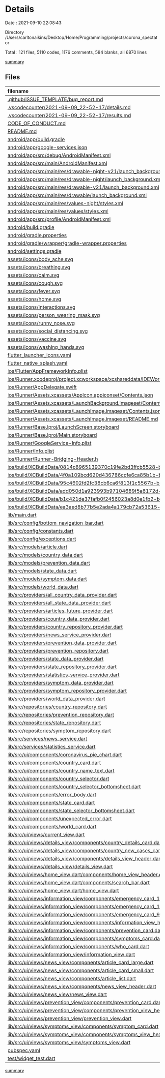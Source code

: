 # Details

Date : 2021-09-10 22:08:43

Directory /Users/carltonaikins/Desktop/Home/Programming/projects/corona_spectator

Total : 121 files,  5110 codes, 1176 comments, 584 blanks, all 6870 lines

[summary](results.md)

## Files
| filename | language | code | comment | blank | total |
| :--- | :--- | ---: | ---: | ---: | ---: |
| [.github/ISSUE_TEMPLATE/bug_report.md](/.github/ISSUE_TEMPLATE/bug_report.md) | Markdown | 30 | 0 | 9 | 39 |
| [.vscodecounter/2021-09-09_22-52-17/details.md](/.vscodecounter/2021-09-09_22-52-17/details.md) | Markdown | 101 | 0 | 6 | 107 |
| [.vscodecounter/2021-09-09_22-52-17/results.md](/.vscodecounter/2021-09-09_22-52-17/results.md) | Markdown | 75 | 0 | 7 | 82 |
| [CODE_OF_CONDUCT.md](/CODE_OF_CONDUCT.md) | Markdown | 93 | 0 | 36 | 129 |
| [README.md](/README.md) | Markdown | 112 | 0 | 26 | 138 |
| [android/app/build.gradle](/android/app/build.gradle) | Groovy | 49 | 3 | 11 | 63 |
| [android/app/google-services.json](/android/app/google-services.json) | JSON | 46 | 0 | 0 | 46 |
| [android/app/src/debug/AndroidManifest.xml](/android/app/src/debug/AndroidManifest.xml) | XML | 3 | 3 | 1 | 7 |
| [android/app/src/main/AndroidManifest.xml](/android/app/src/main/AndroidManifest.xml) | XML | 23 | 11 | 1 | 35 |
| [android/app/src/main/res/drawable-night-v21/launch_background.xml](/android/app/src/main/res/drawable-night-v21/launch_background.xml) | XML | 6 | 0 | 0 | 6 |
| [android/app/src/main/res/drawable-night/launch_background.xml](/android/app/src/main/res/drawable-night/launch_background.xml) | XML | 6 | 0 | 0 | 6 |
| [android/app/src/main/res/drawable-v21/launch_background.xml](/android/app/src/main/res/drawable-v21/launch_background.xml) | XML | 6 | 0 | 0 | 6 |
| [android/app/src/main/res/drawable/launch_background.xml](/android/app/src/main/res/drawable/launch_background.xml) | XML | 6 | 0 | 0 | 6 |
| [android/app/src/main/res/values-night/styles.xml](/android/app/src/main/res/values-night/styles.xml) | XML | 10 | 9 | 0 | 19 |
| [android/app/src/main/res/values/styles.xml](/android/app/src/main/res/values/styles.xml) | XML | 10 | 9 | 0 | 19 |
| [android/app/src/profile/AndroidManifest.xml](/android/app/src/profile/AndroidManifest.xml) | XML | 3 | 3 | 1 | 7 |
| [android/build.gradle](/android/build.gradle) | Groovy | 26 | 0 | 5 | 31 |
| [android/gradle.properties](/android/gradle.properties) | Properties | 3 | 0 | 1 | 4 |
| [android/gradle/wrapper/gradle-wrapper.properties](/android/gradle/wrapper/gradle-wrapper.properties) | Properties | 5 | 1 | 1 | 7 |
| [android/settings.gradle](/android/settings.gradle) | Groovy | 8 | 0 | 4 | 12 |
| [assets/icons/body_ache.svg](/assets/icons/body_ache.svg) | XML | 1 | 0 | 0 | 1 |
| [assets/icons/breathing.svg](/assets/icons/breathing.svg) | XML | 1 | 0 | 0 | 1 |
| [assets/icons/calm.svg](/assets/icons/calm.svg) | XML | 1 | 0 | 0 | 1 |
| [assets/icons/cough.svg](/assets/icons/cough.svg) | XML | 1 | 0 | 0 | 1 |
| [assets/icons/fever.svg](/assets/icons/fever.svg) | XML | 1 | 0 | 0 | 1 |
| [assets/icons/home.svg](/assets/icons/home.svg) | XML | 1 | 0 | 0 | 1 |
| [assets/icons/interactions.svg](/assets/icons/interactions.svg) | XML | 1 | 0 | 0 | 1 |
| [assets/icons/person_wearing_mask.svg](/assets/icons/person_wearing_mask.svg) | XML | 1 | 0 | 0 | 1 |
| [assets/icons/runny_nose.svg](/assets/icons/runny_nose.svg) | XML | 1 | 0 | 0 | 1 |
| [assets/icons/social_distancing.svg](/assets/icons/social_distancing.svg) | XML | 1 | 0 | 0 | 1 |
| [assets/icons/vaccine.svg](/assets/icons/vaccine.svg) | XML | 1 | 0 | 0 | 1 |
| [assets/icons/washing_hands.svg](/assets/icons/washing_hands.svg) | XML | 1 | 0 | 0 | 1 |
| [flutter_launcher_icons.yaml](/flutter_launcher_icons.yaml) | YAML | 4 | 0 | 1 | 5 |
| [flutter_native_splash.yaml](/flutter_native_splash.yaml) | YAML | 3 | 0 | 1 | 4 |
| [ios/Flutter/AppFrameworkInfo.plist](/ios/Flutter/AppFrameworkInfo.plist) | XML | 26 | 0 | 1 | 27 |
| [ios/Runner.xcodeproj/project.xcworkspace/xcshareddata/IDEWorkspaceChecks.plist](/ios/Runner.xcodeproj/project.xcworkspace/xcshareddata/IDEWorkspaceChecks.plist) | XML | 8 | 0 | 1 | 9 |
| [ios/Runner/AppDelegate.swift](/ios/Runner/AppDelegate.swift) | Swift | 12 | 0 | 2 | 14 |
| [ios/Runner/Assets.xcassets/AppIcon.appiconset/Contents.json](/ios/Runner/Assets.xcassets/AppIcon.appiconset/Contents.json) | JSON | 122 | 0 | 1 | 123 |
| [ios/Runner/Assets.xcassets/LaunchBackground.imageset/Contents.json](/ios/Runner/Assets.xcassets/LaunchBackground.imageset/Contents.json) | JSON | 52 | 0 | 1 | 53 |
| [ios/Runner/Assets.xcassets/LaunchImage.imageset/Contents.json](/ios/Runner/Assets.xcassets/LaunchImage.imageset/Contents.json) | JSON | 23 | 0 | 1 | 24 |
| [ios/Runner/Assets.xcassets/LaunchImage.imageset/README.md](/ios/Runner/Assets.xcassets/LaunchImage.imageset/README.md) | Markdown | 3 | 0 | 2 | 5 |
| [ios/Runner/Base.lproj/LaunchScreen.storyboard](/ios/Runner/Base.lproj/LaunchScreen.storyboard) | XML | 43 | 1 | 0 | 44 |
| [ios/Runner/Base.lproj/Main.storyboard](/ios/Runner/Base.lproj/Main.storyboard) | XML | 25 | 1 | 1 | 27 |
| [ios/Runner/GoogleService-Info.plist](/ios/Runner/GoogleService-Info.plist) | XML | 34 | 0 | 0 | 34 |
| [ios/Runner/Info.plist](/ios/Runner/Info.plist) | XML | 53 | 0 | 0 | 53 |
| [ios/Runner/Runner-Bridging-Header.h](/ios/Runner/Runner-Bridging-Header.h) | C++ | 1 | 0 | 1 | 2 |
| [ios/build/XCBuildData/0814c6965139370c19fe2bd3ffcb5528-buildRequest.json](/ios/build/XCBuildData/0814c6965139370c19fe2bd3ffcb5528-buildRequest.json) | JSON | 58 | 0 | 0 | 58 |
| [ios/build/XCBuildData/4f0a109bcd620d436786ccfe6ca85b1b-buildRequest.json](/ios/build/XCBuildData/4f0a109bcd620d436786ccfe6ca85b1b-buildRequest.json) | JSON | 57 | 0 | 0 | 57 |
| [ios/build/XCBuildData/95c4602fd2fc38cb6ca6f813f1c5567b-buildRequest.json](/ios/build/XCBuildData/95c4602fd2fc38cb6ca6f813f1c5567b-buildRequest.json) | JSON | 57 | 0 | 0 | 57 |
| [ios/build/XCBuildData/add050d1a923993b97104689f5a8172d-buildRequest.json](/ios/build/XCBuildData/add050d1a923993b97104689f5a8172d-buildRequest.json) | JSON | 57 | 0 | 0 | 57 |
| [ios/build/XCBuildData/b1c421de37fafb0f2456023a8d0e1fb2-buildRequest.json](/ios/build/XCBuildData/b1c421de37fafb0f2456023a8d0e1fb2-buildRequest.json) | JSON | 58 | 0 | 0 | 58 |
| [ios/build/XCBuildData/ea3aed8b77b5e2ada4a179cb72a53615-buildRequest.json](/ios/build/XCBuildData/ea3aed8b77b5e2ada4a179cb72a53615-buildRequest.json) | JSON | 57 | 0 | 0 | 57 |
| [lib/main.dart](/lib/main.dart) | Dart | 37 | 17 | 8 | 62 |
| [lib/src/config/bottom_navigation_bar.dart](/lib/src/config/bottom_navigation_bar.dart) | Dart | 50 | 16 | 5 | 71 |
| [lib/src/config/constants.dart](/lib/src/config/constants.dart) | Dart | 1 | 16 | 2 | 19 |
| [lib/src/config/exceptions.dart](/lib/src/config/exceptions.dart) | Dart | 45 | 16 | 6 | 67 |
| [lib/src/models/article.dart](/lib/src/models/article.dart) | Dart | 73 | 16 | 13 | 102 |
| [lib/src/models/country_data.dart](/lib/src/models/country_data.dart) | Dart | 171 | 16 | 14 | 201 |
| [lib/src/models/prevention_data.dart](/lib/src/models/prevention_data.dart) | Dart | 52 | 16 | 13 | 81 |
| [lib/src/models/state_data.dart](/lib/src/models/state_data.dart) | Dart | 105 | 16 | 13 | 134 |
| [lib/src/models/symptom_data.dart](/lib/src/models/symptom_data.dart) | Dart | 44 | 16 | 13 | 73 |
| [lib/src/models/world_data.dart](/lib/src/models/world_data.dart) | Dart | 129 | 16 | 13 | 158 |
| [lib/src/providers/all_country_data_provider.dart](/lib/src/providers/all_country_data_provider.dart) | Dart | 8 | 16 | 3 | 27 |
| [lib/src/providers/all_state_data_provider.dart](/lib/src/providers/all_state_data_provider.dart) | Dart | 7 | 16 | 3 | 26 |
| [lib/src/providers/articles_future_provider.dart](/lib/src/providers/articles_future_provider.dart) | Dart | 7 | 16 | 3 | 26 |
| [lib/src/providers/country_data_provider.dart](/lib/src/providers/country_data_provider.dart) | Dart | 9 | 16 | 3 | 28 |
| [lib/src/providers/country_repository_provider.dart](/lib/src/providers/country_repository_provider.dart) | Dart | 6 | 16 | 3 | 25 |
| [lib/src/providers/news_service_provider.dart](/lib/src/providers/news_service_provider.dart) | Dart | 6 | 16 | 3 | 25 |
| [lib/src/providers/prevention_data_provider.dart](/lib/src/providers/prevention_data_provider.dart) | Dart | 6 | 0 | 2 | 8 |
| [lib/src/providers/prevention_repository.dart](/lib/src/providers/prevention_repository.dart) | Dart | 5 | 16 | 3 | 24 |
| [lib/src/providers/state_data_provider.dart](/lib/src/providers/state_data_provider.dart) | Dart | 9 | 16 | 3 | 28 |
| [lib/src/providers/state_repository_provider.dart](/lib/src/providers/state_repository_provider.dart) | Dart | 5 | 16 | 3 | 24 |
| [lib/src/providers/statistics_service_provider.dart](/lib/src/providers/statistics_service_provider.dart) | Dart | 6 | 16 | 3 | 25 |
| [lib/src/providers/symptom_data_provider.dart](/lib/src/providers/symptom_data_provider.dart) | Dart | 6 | 16 | 3 | 25 |
| [lib/src/providers/symptom_repository_provider.dart](/lib/src/providers/symptom_repository_provider.dart) | Dart | 5 | 16 | 3 | 24 |
| [lib/src/providers/world_data_provider.dart](/lib/src/providers/world_data_provider.dart) | Dart | 7 | 16 | 3 | 26 |
| [lib/src/repositories/country_repository.dart](/lib/src/repositories/country_repository.dart) | Dart | 21 | 18 | 11 | 50 |
| [lib/src/repositories/prevention_repository.dart](/lib/src/repositories/prevention_repository.dart) | Dart | 47 | 16 | 4 | 67 |
| [lib/src/repositories/state_repository.dart](/lib/src/repositories/state_repository.dart) | Dart | 21 | 18 | 11 | 50 |
| [lib/src/repositories/symptom_repository.dart](/lib/src/repositories/symptom_repository.dart) | Dart | 26 | 16 | 4 | 46 |
| [lib/src/services/news_service.dart](/lib/src/services/news_service.dart) | Dart | 43 | 16 | 19 | 78 |
| [lib/src/services/statistics_service.dart](/lib/src/services/statistics_service.dart) | Dart | 114 | 17 | 35 | 166 |
| [lib/src/ui/components/coronavirus_pie_chart.dart](/lib/src/ui/components/coronavirus_pie_chart.dart) | Dart | 143 | 16 | 5 | 164 |
| [lib/src/ui/components/country_card.dart](/lib/src/ui/components/country_card.dart) | Dart | 301 | 16 | 4 | 321 |
| [lib/src/ui/components/country_name_text.dart](/lib/src/ui/components/country_name_text.dart) | Dart | 6 | 16 | 2 | 24 |
| [lib/src/ui/components/country_selector.dart](/lib/src/ui/components/country_selector.dart) | Dart | 55 | 16 | 5 | 76 |
| [lib/src/ui/components/country_selector_bottomsheet.dart](/lib/src/ui/components/country_selector_bottomsheet.dart) | Dart | 164 | 16 | 10 | 190 |
| [lib/src/ui/components/error_body.dart](/lib/src/ui/components/error_body.dart) | Dart | 33 | 16 | 4 | 53 |
| [lib/src/ui/components/state_card.dart](/lib/src/ui/components/state_card.dart) | Dart | 159 | 16 | 6 | 181 |
| [lib/src/ui/components/state_selector_bottomsheet.dart](/lib/src/ui/components/state_selector_bottomsheet.dart) | Dart | 161 | 16 | 11 | 188 |
| [lib/src/ui/components/unexpected_error.dart](/lib/src/ui/components/unexpected_error.dart) | Dart | 30 | 16 | 3 | 49 |
| [lib/src/ui/components/world_card.dart](/lib/src/ui/components/world_card.dart) | Dart | 115 | 16 | 9 | 140 |
| [lib/src/ui/views/current_view.dart](/lib/src/ui/views/current_view.dart) | Dart | 55 | 16 | 11 | 82 |
| [lib/src/ui/views/details_view/components/country_details_card.dart](/lib/src/ui/views/details_view/components/country_details_card.dart) | Dart | 177 | 16 | 9 | 202 |
| [lib/src/ui/views/details_view/components/country_new_cases_card.dart](/lib/src/ui/views/details_view/components/country_new_cases_card.dart) | Dart | 64 | 16 | 5 | 85 |
| [lib/src/ui/views/details_view/components/details_view_header.dart](/lib/src/ui/views/details_view/components/details_view_header.dart) | Dart | 21 | 16 | 5 | 42 |
| [lib/src/ui/views/details_view/details_view.dart](/lib/src/ui/views/details_view/details_view.dart) | Dart | 98 | 16 | 8 | 122 |
| [lib/src/ui/views/home_view.dart/components/home_view_header.dart](/lib/src/ui/views/home_view.dart/components/home_view_header.dart) | Dart | 13 | 16 | 4 | 33 |
| [lib/src/ui/views/home_view.dart/components/search_bar.dart](/lib/src/ui/views/home_view.dart/components/search_bar.dart) | Dart | 32 | 16 | 5 | 53 |
| [lib/src/ui/views/home_view.dart/home_view.dart](/lib/src/ui/views/home_view.dart/home_view.dart) | Dart | 89 | 16 | 7 | 112 |
| [lib/src/ui/views/information_view/components/emergency_card_112.dart](/lib/src/ui/views/information_view/components/emergency_card_112.dart) | Dart | 46 | 16 | 4 | 66 |
| [lib/src/ui/views/information_view/components/emergency_card_119.dart](/lib/src/ui/views/information_view/components/emergency_card_119.dart) | Dart | 48 | 16 | 4 | 68 |
| [lib/src/ui/views/information_view/components/emergency_card_911.dart](/lib/src/ui/views/information_view/components/emergency_card_911.dart) | Dart | 48 | 16 | 4 | 68 |
| [lib/src/ui/views/information_view/components/information_view_header.dart](/lib/src/ui/views/information_view/components/information_view_header.dart) | Dart | 13 | 16 | 4 | 33 |
| [lib/src/ui/views/information_view/components/prevention_card.dart](/lib/src/ui/views/information_view/components/prevention_card.dart) | Dart | 61 | 16 | 4 | 81 |
| [lib/src/ui/views/information_view/components/symptoms_card.dart](/lib/src/ui/views/information_view/components/symptoms_card.dart) | Dart | 63 | 16 | 4 | 83 |
| [lib/src/ui/views/information_view/components/who_card.dart](/lib/src/ui/views/information_view/components/who_card.dart) | Dart | 44 | 16 | 4 | 64 |
| [lib/src/ui/views/information_view/information_view.dart](/lib/src/ui/views/information_view/information_view.dart) | Dart | 79 | 16 | 8 | 103 |
| [lib/src/ui/views/news_view/components/article_card_large.dart](/lib/src/ui/views/news_view/components/article_card_large.dart) | Dart | 54 | 26 | 5 | 85 |
| [lib/src/ui/views/news_view/components/article_card_small.dart](/lib/src/ui/views/news_view/components/article_card_small.dart) | Dart | 88 | 16 | 6 | 110 |
| [lib/src/ui/views/news_view/components/article_list.dart](/lib/src/ui/views/news_view/components/article_list.dart) | Dart | 26 | 16 | 5 | 47 |
| [lib/src/ui/views/news_view/components/news_view_header.dart](/lib/src/ui/views/news_view/components/news_view_header.dart) | Dart | 11 | 16 | 4 | 31 |
| [lib/src/ui/views/news_view/news_view.dart](/lib/src/ui/views/news_view/news_view.dart) | Dart | 44 | 16 | 7 | 67 |
| [lib/src/ui/views/prevention_view/components/prevention_card.dart](/lib/src/ui/views/prevention_view/components/prevention_card.dart) | Dart | 69 | 16 | 5 | 90 |
| [lib/src/ui/views/prevention_view/components/prevention_view_header.dart](/lib/src/ui/views/prevention_view/components/prevention_view_header.dart) | Dart | 14 | 16 | 4 | 34 |
| [lib/src/ui/views/prevention_view/prevention_view.dart](/lib/src/ui/views/prevention_view/prevention_view.dart) | Dart | 50 | 16 | 8 | 74 |
| [lib/src/ui/views/symptoms_view/components/symptom_card.dart](/lib/src/ui/views/symptoms_view/components/symptom_card.dart) | Dart | 49 | 16 | 5 | 70 |
| [lib/src/ui/views/symptoms_view/components/symptoms_view_header.dart](/lib/src/ui/views/symptoms_view/components/symptoms_view_header.dart) | Dart | 14 | 16 | 4 | 34 |
| [lib/src/ui/views/symptoms_view/symptoms_view.dart](/lib/src/ui/views/symptoms_view/symptoms_view.dart) | Dart | 49 | 16 | 7 | 72 |
| [pubspec.yaml](/pubspec.yaml) | YAML | 53 | 53 | 21 | 127 |
| [test/widget_test.dart](/test/widget_test.dart) | Dart | 14 | 10 | 7 | 31 |

[summary](results.md)
